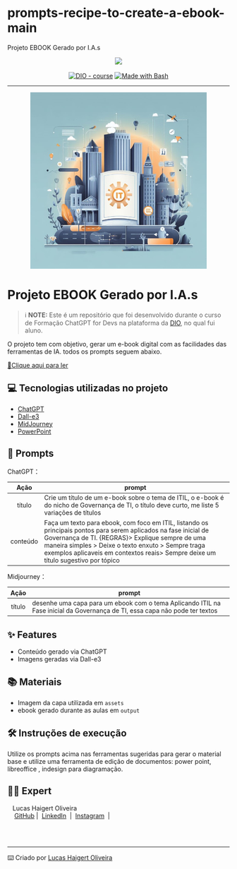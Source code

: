 # prompts-recipe-to-create-a-ebook-main
Projeto EBOOK Gerado por I.A.s

<p align="center">
    <img width="100" src="/assets/banner.png">
</p>


<p align="center">
<a href="https://dio.me/"><img src="https://img.shields.io/badge/DIO-Course-28DA77?logo=youtube" alt="DIO - course"></a>
<a href="https://www.gnu.org/software/bash/" title="Go to Bash homepage"><img src="https://img.shields.io/badge/Prompt-Project-blue?logo=gnu-bash&amp;logoColor=white" alt="Made with Bash"></a></p>

-------


<p align="center">
<img src="https://github.com/tilucasoliveira/prompts-recipe-to-create-a-ebook-main/blob/main/assets/capa.jpg" width="400" />
</p>

# Projeto EBOOK Gerado por I.A.s


 > ℹ️ **NOTE:** Este é um repositório que foi desenvolvido durante o curso de Formação ChatGPT for Devs na plataforma da [DIO](https://dio.me), no qual fui aluno.

O projeto tem com objetivo, gerar um e-book digital com as facilidades das ferramentas de IA. todos os prompts seguem abaixo.

<a href="https://github.com/tilucasoliveira/prompts-recipe-to-create-a-ebook-main/blob/main/output/ebook%20-%20Aplicando_ITIL_Fase_Inicial_GOVTI%20-%20Output.pdf" title="View PDF now"> 📕Clique aqui para ler</a>

## 💻 Tecnologias utilizadas no projeto

- [ChatGPT](https://chat.openai.com/) 
- [Dall-e3](https://openai.com/dall-e-3)
- [MidJourney](https://www.midjourney.com/app/)
- [PowerPoint](https://www.microsoft.com/en/microsoft-365/powerpoint)

## 🧠 Prompts


ChatGPT：

|   Ação   | prompt                                                                                                                                                                                                                                                                         |
| :------: | ------------------------------------------------------------------------------------------------------------------------------------------------------------------------------------------------------------------------------------------------------------------------------ |
|  título  | Crie um título de um e-book sobre o tema de ITIL, o e-book é do nicho de Governança de TI, o título deve curto, me liste 5 variações de títulos                                                        |
| conteúdo | Faça um texto para ebook, com foco em ITIL, listando os principais pontos para serem aplicados na fase inicial de Governança de TI. {REGRAS}> Explique sempre de uma maneira simples > Deixe o texto enxuto > Sempre traga exemplos aplicaveis em contextos reais> Sempre deixe um título sugestivo por tópico                                                        |


Midjourney：

|  Ação  | prompt                                                                                 |
| :----: | -------------------------------------------------------------------------------------- |
| título | desenhe uma capa para um ebook com o tema Aplicando ITIL  na Fase inicial da  Governança de TI, essa capa não pode ter textos |

## ✨ Features

- Conteúdo gerado via ChatGPT
- Imagens geradas via Dall-e3

## 📚 Materiais

- Imagem da capa utilizada em `assets`
- ebook gerado durante as aulas em `output`

## 🛠️ Instruções de execução

Utilize os prompts acima nas ferramentas sugeridas para gerar o material base e utilize uma ferramenta de edição de documentos: power point, libreoffice , indesign para diagramação.

## 👨‍💻 Expert

<p>
    <img 
      align=left 
      margin=10 
      width=80 
      src=""
    />
    <p>&nbsp&nbsp&nbspLucas Haigert Oliveira<br>
    &nbsp&nbsp&nbsp
    <a href="https://github.com/tilucasoliveira/">
    GitHub</a>&nbsp;|&nbsp;
    <a href="https://br.linkedin.com/in/lucas-haigert-oliveira">LinkedIn</a>
&nbsp;|&nbsp;
    <a href="https://www.instagram.com/lucknup/">
    Instagram</a>
&nbsp;|&nbsp;</p>
</p>
<br/><br/>
<p>

---

⌨️ Criado por [Lucas Haigert Oliveira](https://github.com/)
